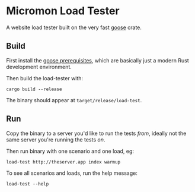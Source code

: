 
# Micromon Load Tester

A website load tester built on the very fast [goose](https://crates.io/crates/goose) crate.


## Build

First install the [goose prerequisites](https://book.goose.rs/requirements.html),
which are basically just a modern Rust development environment.

Then build the load-tester with:
```shell
cargo build --release
```
The binary should appear at `target/release/load-test`.


## Run

Copy the binary to a server you'd like to run the tests *from*, ideally
not the same server you're running the tests *on*.

Then run binary with one scenario and one load, eg:
```shell
load-test http://theserver.app index warmup
```

To see all scenarios and loads, run the help message:
```shell
load-test --help
```
